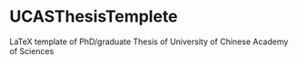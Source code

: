 UCASThesisTemplete
==================

LaTeX template of PhD/graduate Thesis of University of Chinese Academy of Sciences

